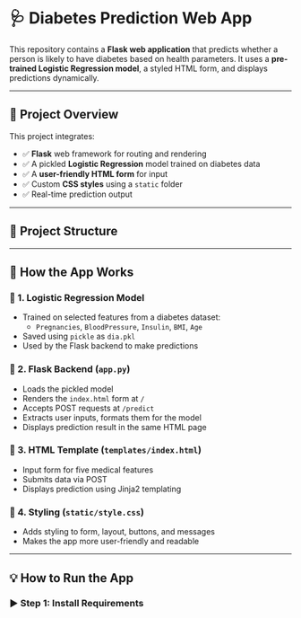# 🩺 Diabetes Prediction Web App

This repository contains a **Flask web application** that predicts whether a person is likely to have diabetes based on health parameters. It uses a **pre-trained Logistic Regression model**, a styled HTML form, and displays predictions dynamically.

---

## 📌 Project Overview

This project integrates:

- ✅ **Flask** web framework for routing and rendering
- ✅ A pickled **Logistic Regression** model trained on diabetes data
- ✅ A **user-friendly HTML form** for input
- ✅ Custom **CSS styles** using a `static` folder
- ✅ Real-time prediction output

---

## 📁 Project Structure


---

## 🧠 How the App Works

### 🔹 1. Logistic Regression Model
- Trained on selected features from a diabetes dataset:
  - `Pregnancies`, `BloodPressure`, `Insulin`, `BMI`, `Age`
- Saved using `pickle` as `dia.pkl`
- Used by the Flask backend to make predictions

### 🔹 2. Flask Backend (`app.py`)
- Loads the pickled model
- Renders the `index.html` form at `/`
- Accepts POST requests at `/predict`
- Extracts user inputs, formats them for the model
- Displays prediction result in the same HTML page

### 🔹 3. HTML Template (`templates/index.html`)
- Input form for five medical features
- Submits data via POST
- Displays prediction using Jinja2 templating

### 🔹 4. Styling (`static/style.css`)
- Adds styling to form, layout, buttons, and messages
- Makes the app more user-friendly and readable

---

## 💡 How to Run the App

### ▶️ Step 1: Install Requirements

